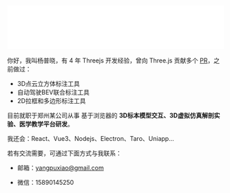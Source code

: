 <img src="./public/new_year.svg" width="880" height="100">

你好，我叫杨普晓，有 4 年 Threejs 开发经验，曾向 Three.js 贡献多个 [PR](https://github.com/mrdoob/three.js/commits?author=puxiao)，之前做过：

* 3D点云立方体标注工具
* 自动驾驶BEV联合标注工具
* 2D拉框和多边形标注工具 

目前就职于郑州某公司从事 基于浏览器的 **3D标本模型交互、3D虚拟仿真解剖实验、医学教学平台研发**。

我还会：React、Vue3、Nodejs、Electron、Taro、Uniapp...

若有交流需要，可通过下面方式与我联系：

* 邮箱：yangpuxiao@gmail.com

* 微信：15890145250



